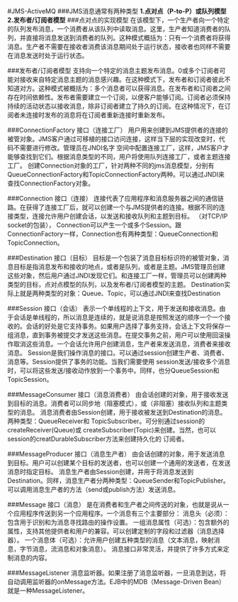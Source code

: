 #JMS-ActiveMQ 
###JMS消息通常有两种类型
**1.点对点（P-to-P）或队列模型**  
**2.发布者/订阅者模型**
###点对点的实现模型
在该模型下，一个生产者向一个特定的队列发布消息，一个消费者从该队列中读取消息。这里，生产者知道消费者的队列，并直接将消息发送到消费者的队列。这种模式概括为：只有一个消费者将获得消息。生产者不需要在接收者消费该消息期间处于运行状态，接收者也同样不需要在消息发送时处于运行状态。

###发布者/订阅者模型
支持向一个特定的消息主题发布消息。0或多个订阅者可能对接收来自特定消息主题的消息感兴趣。在这种模式下，发布者和订阅者彼此不知道对方。这种模式被概括为：多个消息者可以获得消息。在发布者和订阅者之间存在时间依赖性。发布者需要建立一个订阅，以便客户能够订阅。订阅者必须保持持续的活动状态以接收消息，除非订阅者建立了持久的订阅。在这种情况下，在订阅者未连接时发布的消息将在订阅者重新连接时重新发布。

###ConnectionFactory 接口（连接工厂）
用户用来创建到JMS提供者的连接的被管对象。JMS客户通过可移植的接口访问连接，这样当下层的实现改变时，代码不需要进行修改。管理员在JNDI名字 空间中配置连接工厂，这样，JMS客户才能够查找到它们。根据消息类型的不同，用户将使用队列连接工厂，或者主题连接工厂。
创建Connection对象的工厂，针对两种不同的jms消息模型，分别有QueueConnectionFactory和TopicConnectionFactory两种。可以通过JNDI来查找ConnectionFactory对象。

###Connection 接口（连接）
连接代表了应用程序和消息服务器之间的通信链路。在获得了连接工厂后，就可以创建一个与JMS提供者的连接。根据不同的连接类型，连接允许用户创建会话，以发送和接收队列和主题到目标。
（对TCP/IP socket的包装）， Connection可以产生一个或多个Session。跟ConnectionFactory一样，Connection也有两种类型：QueueConnection和TopicConnection。

###Destination 接口（目标）
目标是一个包装了消息目标标识符的被管对象，消息目标是指消息发布和接收的地点，或者是队列，或者是主题。JMS管理员创建这些对象，然后用户通过JNDI发现它们。和连接工厂一样，管理员可以创建两种类型的目标，点对点模型的队列，以及发布者/订阅者模型的主题。
Destination实际上就是两种类型的对象：Queue、Topic，可以通过JNDI来查找Destination

###Session 接口（会话）
表示一个单线程的上下文，用于发送和接收消息。由于会话是单线程的，所以消息是连续的，就是说消息是按照发送的顺序一个一个接收的。会话的好处是它支持事务。如果用户选择了事务支持，会话上下文将保存一组消息，直到事务被提交才发送这些消息。在提交事务之前，用户可以使用回滚操作取消这些消息。一个会话允许用户创建消息，生产者来发送消息，消费者来接收消息。
Session是我们操作消息的接口。可以通过session创建生产者、消费者、消息等。Session提供了事务的功能。当我们需要使用 session发送/接收多个消息时，可以将这些发送/接收动作放到一个事务中。同样，也分QueueSession和TopicSession。

###MessageConsumer 接口（消息消费者）
由会话创建的对象，用于接收发送到目标的消息。消费者可以同步地（阻塞模式），或（非阻塞）接收队列和主题类型的消息。
消息消费者由Session创建，用于接收被发送到Destination的消息。两种类型：QueueReceiver和 TopicSubscriber。可分别通过session的createReceiver(Queue)或 createSubscriber(Topic)来创建。当然，也可以session的creatDurableSubscriber方法来创建持久化的 订阅者。

###MessageProducer 接口（消息生产者）
由会话创建的对象，用于发送消息到目标。用户可以创建某个目标的发送者，也可以创建一个通用的发送者，在发送消息时指定目标。
消息生产者由Session创建，并用于将消息发送到Destination。同样，消息生产者分两种类型：QueueSender和TopicPublisher。可以调用消息生产者的方法（send或publish方法）发送消息。

###Message 接口（消息）
是在消费者和生产者之间传送的对象，也就是说从一个应用程序传送到另一个应用程序。一个消息有三个主要部分：
消息头（必须）：包含用于识别和为消息寻找路由的操作设置。
一组消息属性（可选）：包含额外的属性，支持其他提供者和用户的兼容。可以创建定制的字段和过滤器（消息选择器）。
一个消息体（可选）：允许用户创建五种类型的消息（文本消息，映射消息，字节消息，流消息和对象消息）。
消息接口非常灵活，并提供了许多方式来定制消息的内容。

###MessageListener</h3>
消息监听器。如果注册了消息监听器，一旦消息到达，将自动调用监听器的onMessage方法。EJB中的MDB（Message-Driven Bean）就是一种MessageListener。

